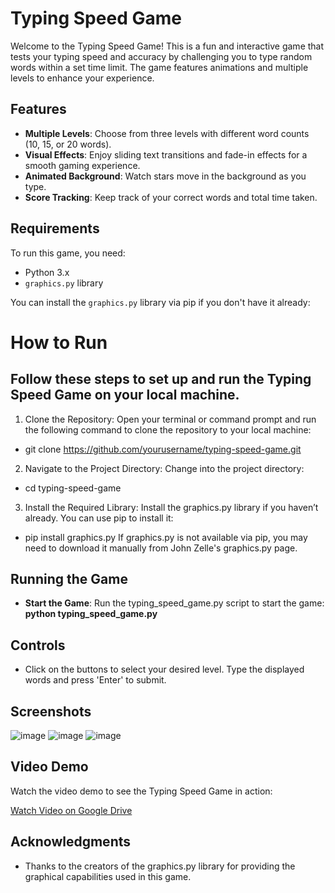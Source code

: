 # Typing Speed Game

Welcome to the Typing Speed Game! This is a fun and interactive game that tests your typing speed and accuracy by challenging you to type random words within a set time limit. The game features animations and multiple levels to enhance your experience.

## Features

- **Multiple Levels**: Choose from three levels with different word counts (10, 15, or 20 words).
- **Visual Effects**: Enjoy sliding text transitions and fade-in effects for a smooth gaming experience.
- **Animated Background**: Watch stars move in the background as you type.
- **Score Tracking**: Keep track of your correct words and total time taken.

## Requirements

To run this game, you need:
- Python 3.x
- `graphics.py` library

You can install the `graphics.py` library via pip if you don't have it already:

# How to Run
## Follow these steps to set up and run the Typing Speed Game on your local machine.
1. Clone the Repository: Open your terminal or command prompt and run the following command to clone the repository to your local machine:
- git clone https://github.com/yourusername/typing-speed-game.git
2. Navigate to the Project Directory: Change into the project directory:
- cd typing-speed-game
3. Install the Required Library: Install the graphics.py library if you haven’t already. You can use pip to install it:
- pip install graphics.py
If graphics.py is not available via pip, you may need to download it manually from John Zelle's graphics.py page.

## Running the Game
- **Start the Game**: Run the typing_speed_game.py script to start the game: **python typing_speed_game.py**

## Controls
- Click on the buttons to select your desired level.
  Type the displayed words and press 'Enter' to submit.

## Screenshots
![image](https://github.com/user-attachments/assets/f97c63c9-2ebe-4eef-8e37-14708ab17978)
![image](https://github.com/user-attachments/assets/211aa3b8-5957-4df4-aa90-d1550b6a0ed6)
![image](https://github.com/user-attachments/assets/dcdc75d5-be89-42c2-b335-bb6073a76ea9)

## Video Demo

Watch the video demo to see the Typing Speed Game in action:

[Watch Video on Google Drive](https://drive.google.com/drive/folders/12vGYGRLM2DLdeKi4bRJca4oGqxYeEeax?usp=sharing)

## Acknowledgments
- Thanks to the creators of the graphics.py library for providing the graphical capabilities used in this game.




